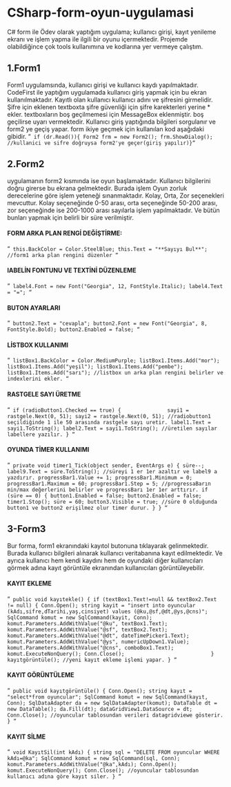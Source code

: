 # CSharp-form-oyun-uygulamasi
C# form ile Ödev olarak yaptığım uygulama; kullanıcı girişi, kayıt yenileme ekranı ve işlem yapma ile ilgili bir oyunu içermektedir.
Projemde olabildiğince çok tools kullanımına ve kodlarına yer vermeye çalıştım.
## 1.Form1
Form1 uygulamsında, kullanıcı girişi ve kullanıcı kaydı yapılmaktadır.
CodeFirst ile yaptığım uygulamada kullanıcı giriş yapmak için bu ekran kullanılmaktadır.
Kayıtlı olan kullanıcı kullanıcı adını ve şifresini girmelidir.
Şifre için eklenen textboxta şifre güvenliği için şifre karekterleri yerine * ekler.
textboxların boş geçilmemesi için MessageBox eklenmiştir. boş geçilirse uyarı vermektedir.
Kullanıcı giriş yaptığında bilgileri sorgulanır ve form2 ye geçiş yapar. form ikiye geçmek için kullanılan kod aşağıdaki gibidir.
“` if (dr.Read()){
        Form2 frm = new Form2();
        frm.ShowDialog();
        //kullanici ve sifre doğruysa form2'ye geçer(giriş yapılır)}“`
## 2.Form2
uygulamanın form2 kısmında ise oyun başlamaktadır.
Kullanıcı bilgilerini doğru girerse bu ekrana gelmektedir.
Burada işlem Oyun zorluk derecelerine göre işlem yeteneği sınanmaktadır.
Kolay, Orta, Zor seçenekleri mevcuttur.
Kolay seçeneğinde 0-50 arası, orta seçeneğinde 50-200 arası, zor seçeneğinde ise 200-1000 arası sayılarla işlem yapılmaktadır.
Ve bütün bunları yapmak için belirli bir süre verilmiştir.
#### FORM ARKA PLAN RENGİ DEĞİŞTİRME:
“`
    this.BackColor = Color.SteelBlue;
    this.Text = "**Sayıyı Bul**";
    //form1 arka plan rengini düzenler
“`
#### lABELİN FONTUNU VE TEXTİNİ DÜZENLEME
“`
    label4.Font = new Font("Georgia", 12, FontStyle.Italic);
    label4.Text = "=";
“`
#### BUTON AYARLARI
“`
    button2.Text = "cevapla";
    button2.Font = new Font("Georgia", 8, FontStyle.Bold);
    button2.Enabled = false;
“`
#### LİSTBOX KULLANIMI
“`
    listBox1.BackColor = Color.MediumPurple;
        listBox1.Items.Add("mor");
        listBox1.Items.Add("yeşil");
        listBox1.Items.Add("pembe");
        listBox1.Items.Add("sarı");
    //listbox un arka plan rengini belirler ve indexlerini ekler.
“`
#### RASTGELE SAYI ÜRETME
“`
     if (radioButton1.Checked == true)
    {              
         sayi1 = rastgele.Next(0, 51);
         sayi2 = rastgele.Next(0, 51);
         //radiobutton1 seçildiğinde 1 ile 50 arasında rastgele sayı uretir.
         label1.Text = sayi1.ToString();
         label2.Text = sayi1.ToString();
         //üretilen sayılar labellere yazılır.
    }
“`
#### OYUNDA TİMER KULLANIMI
“`
    private void timer1_Tick(object sender, EventArgs e)
    {
        süre--;
        label9.Text = süre.ToString();
        //süreyi 1 er 1er azaltır ve label9 a yazdırır.
        progressBar1.Value += 1;
        progressBar1.Minimum = 0;
        progressBar1.Maximum = 60;
        progressBar1.Step = 5;
        //progressaBarın min/max değerlerini belirler ve progressBarı 1er 1er arttırır.
        if (süre == 0)
        {
            button1.Enabled = false;
            button2.Enabled = false;
            timer1.Stop();
            süre = 60;
            button3.Visible = true;
            //süre 0 olduğunda button1 ve button2 erişilmez olur timer durur.
        }
    }
“`
## 3-Form3
Bur forma, form1 ekranındaki kayıtol butonuna tıklayarak gelinmektedir.
Burada kullanıcı bilgileri alınarak kullanıcı veritabanına kayıt edilmektedir.
Ve ayrıca kullanıcı hem kendi kaydını hem de oyundaki diğer kullanıcıları görmek adına kayıt görüntüle ekranından kullanıcıları görüntüleyebilir.
#### KAYIT EKLEME
“`
    public void kayıtekle()
    {
    if (textBox1.Text!=null && textBox2.Text != null)
    {
        Conn.Open();
            string kayit = "insert into oyuncular (kAdı,sifre,dTarihi,yaş,cinsiyet) values (@ku,@sf,@dt,@ys,@cns)";
            SqlCommand komut = new SqlCommand(kayit, Conn);
            komut.Parameters.AddWithValue("@ku", textBox1.Text);
            komut.Parameters.AddWithValue("@sf", textBox2.Text);
            komut.Parameters.AddWithValue("@dt", dateTimePicker1.Text);
            komut.Parameters.AddWithValue("@ys", numericUpDown1.Value);
            komut.Parameters.AddWithValue("@cns", comboBox1.Text);
            komut.ExecuteNonQuery();
            Conn.Close();                           
            }
        kayıtgörüntüle();
        //yeni kayıt ekleme işlemi yapar.
        }
“`
#### KAYIT GÖRÜNTÜLEME
“`
    public void kayıtgörüntüle()
    {
        Conn.Open();
        string kayıt = "select*from oyuncular";
        SqlCommand komut = new SqlCommand(kayıt, Conn);
        SqlDataAdapter da = new SqlDataAdapter(komut);
        DataTable dt = new DataTable();
        da.Fill(dt);
        dataGridView1.DataSource = dt;
        Conn.Close();
        //oyuncular tablosundan verileri datagridviewe gösterir.
    }
“`
#### KAYIT SİLME
“`
    void KayıtSil(int kAdı)
    {
        string sql = "DELETE FROM oyuncular WHERE kAdı=@ka";
        SqlCommand komut = new SqlCommand(sql, Conn);
        komut.Parameters.AddWithValue("@ka",kAdı);
        Conn.Open();
        komut.ExecuteNonQuery();
        Conn.Close();
        //oyuncular tablosundan kullanıcı adına göre kayıt siler.
    }
    “`
